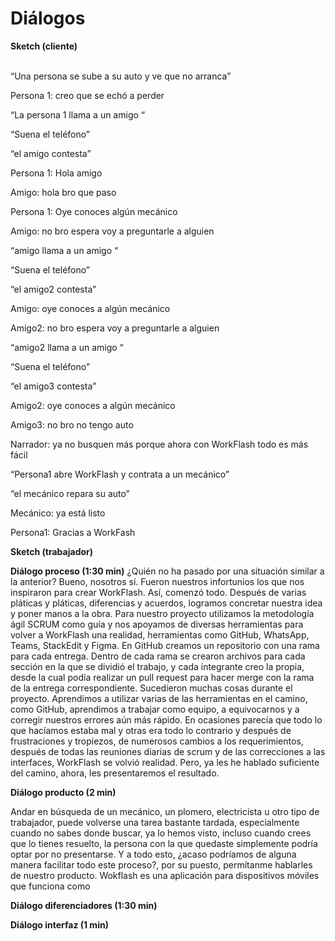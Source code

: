 
<h1>Diálogos</h1>

  **Sketch (cliente)** 
  
  <br> “Una persona se sube a su auto y ve que no arranca” 

Persona 1:  creo que se echó a perder 

  “La persona 1 llama a un amigo “  

“Suena el teléfono” 

  “el amigo contesta” 

Persona 1: Hola amigo 

Amigo: hola bro que paso 

Persona 1: Oye conoces algún mecánico 

Amigo: no bro espera voy a preguntarle a alguien 

  “amigo llama a un amigo “  

  “Suena el teléfono” 

  “el amigo2 contesta” 

Amigo: oye conoces a algún mecánico 

Amigo2: no bro espera voy a preguntarle a alguien 

  “amigo2 llama a un amigo “  

  “Suena el teléfono” 

  “el amigo3 contesta” 

Amigo2: oye conoces a algún mecánico 

Amigo3: no bro no tengo auto 

Narrador: ya no busquen más porque ahora con WorkFlash todo es más fácil 

  “Persona1 abre WorkFlash y contrata a un mecánico” 

  “el mecánico repara su auto” 

Mecánico: ya está listo  

Persona1: Gracias a WorkFash 
 
  **Sketch (trabajador)** 

 
  **Diálogo proceso (1:30 min)**
 ¿Quién no ha pasado por una situación similar a la anterior? Bueno, nosotros sí. Fueron nuestros infortunios los que nos inspiraron para crear WorkFlash. Así, comenzó todo.
Después de varias pláticas y pláticas, diferencias y acuerdos, logramos concretar nuestra idea y poner manos a la obra. 
Para nuestro proyecto utilizamos la metodología ágil SCRUM como guía y nos apoyamos de diversas herramientas para volver a WorkFlash una realidad, herramientas como GitHub, WhatsApp, Teams, StackEdit y Figma. 
En GitHub creamos un repositorio con una rama para cada entrega. Dentro de cada rama se crearon archivos para cada sección en la que se dividió el trabajo, y cada integrante creo la propia, desde la cual  podía realizar un pull request para hacer merge con la rama de la entrega correspondiente. 
Sucedieron muchas cosas durante el proyecto. Aprendimos a utilizar varias de las herramientas en el camino, como GitHub,  aprendimos a trabajar como equipo, a equivocarnos y a corregir nuestros errores aún más rápido. En ocasiones parecía que todo lo que hacíamos estaba mal y otras era todo lo contrario y después de frustraciones y tropiezos, de numerosos cambios a los requerimientos, después de todas las reuniones diarias de scrum y de las correcciones a las interfaces, WorkFlash se volvió realidad.
Pero, ya les he hablado suficiente del camino, ahora, les presentaremos el resultado.
 
 **Diálogo producto (2 min)** 
 
Andar en búsqueda de un mecánico, un plomero, electricista u otro tipo de trabajador, puede volverse una tarea bastante tardada, especialmente cuando no sabes donde buscar, ya lo hemos visto, incluso cuando crees que lo tienes resuelto, la persona con la que quedaste simplemente podría optar por no presentarse. Y a todo esto, ¿acaso podríamos de alguna manera facilitar todo este proceso?, por su puesto, permítanme hablarles de nuestro producto. Wokflash es una aplicación para dispositivos móviles que funciona como  

 
**Diálogo diferenciadores (1:30 min)** 

 
**Diálogo interfaz (1 min)**


<!--stackedit_data:
eyJoaXN0b3J5IjpbLTI3NjQwMTgxMSwtNzU5MDMzMjg4LDEzOD
EyMzMxNzJdfQ==
-->